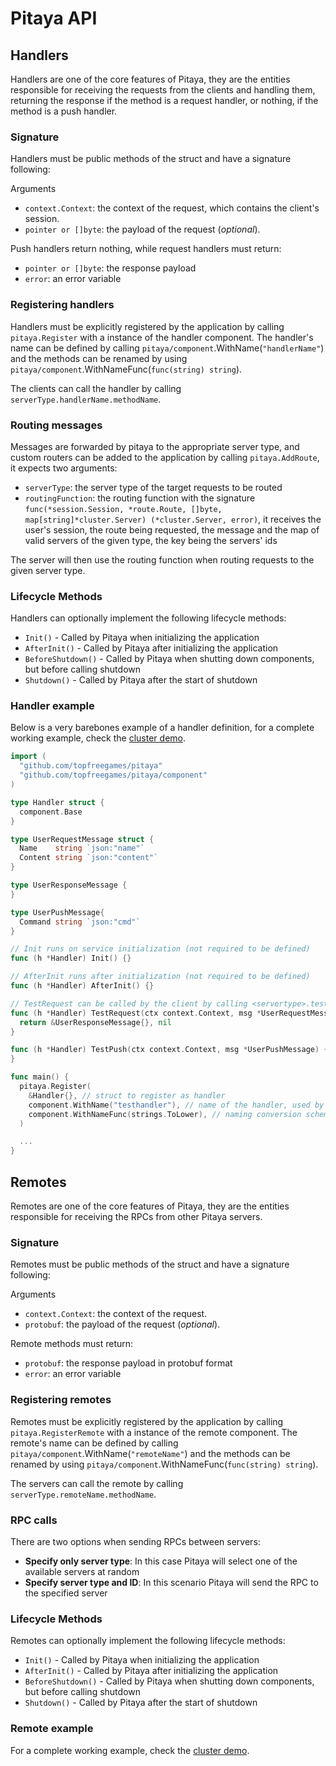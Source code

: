 Pitaya API
==========

## Handlers

Handlers are one of the core features of Pitaya, they are the entities responsible for receiving the requests from the clients and handling them, returning the response if the method is a request handler, or nothing, if the method is a push handler.

### Signature

Handlers must be public methods of the struct and have a signature following:

Arguments
* `context.Context`: the context of the request, which contains the client's session.
* `pointer or []byte`: the payload of the request (_optional_).

Push handlers return nothing, while request handlers must return:
* `pointer or []byte`: the response payload
* `error`: an error variable


### Registering handlers

Handlers must be explicitly registered by the application by calling `pitaya.Register` with a instance of the handler component. The handler's name can be defined by calling `pitaya/component`.WithName(`"handlerName"`) and the methods can be renamed by using `pitaya/component`.WithNameFunc(`func(string) string`).

The clients can call the handler by calling `serverType.handlerName.methodName`.


### Routing messages

Messages are forwarded by pitaya to the appropriate server type, and custom routers can be added to the application by calling `pitaya.AddRoute`, it expects two arguments:

* `serverType`: the server type of the target requests to be routed
* `routingFunction`: the routing function with the signature `func(*session.Session, *route.Route, []byte, map[string]*cluster.Server) (*cluster.Server, error)`, it receives the user's session, the route being requested, the message and the map of valid servers of the given type, the key being the servers' ids

The server will then use the routing function when routing requests to the given server type.


### Lifecycle Methods

Handlers can optionally implement the following lifecycle methods:

* `Init()` - Called by Pitaya when initializing the application
* `AfterInit()` - Called by Pitaya after initializing the application
* `BeforeShutdown()` - Called by Pitaya when shutting down components, but before calling shutdown
* `Shutdown()` - Called by Pitaya after the start of shutdown


### Handler example

Below is a very barebones example of a handler definition, for a complete working example, check the [cluster demo](https://github.com/topfreegames/pitaya/tree/master/examples/demo/cluster).

```go
import (
  "github.com/topfreegames/pitaya"
  "github.com/topfreegames/pitaya/component"
)

type Handler struct {
  component.Base
}

type UserRequestMessage struct {
  Name    string `json:"name"`
  Content string `json:"content"`
}

type UserResponseMessage {
}

type UserPushMessage{
  Command string `json:"cmd"`
}

// Init runs on service initialization (not required to be defined)
func (h *Handler) Init() {}

// AfterInit runs after initialization (not required to be defined)
func (h *Handler) AfterInit() {}

// TestRequest can be called by the client by calling <servertype>.testhandler.testrequest
func (h *Handler) TestRequest(ctx context.Context, msg *UserRequestMessage) (*UserResponseMessage, error) {
  return &UserResponseMessage{}, nil
}

func (h *Handler) TestPush(ctx context.Context, msg *UserPushMessage) {
}

func main() {
  pitaya.Register(
    &Handler{}, // struct to register as handler
    component.WithName("testhandler"), // name of the handler, used by the clients
    component.WithNameFunc(strings.ToLower), // naming conversion scheme to be used by the clients
  )

  ...
}

```

## Remotes

Remotes are one of the core features of Pitaya, they are the entities responsible for receiving the RPCs from other Pitaya servers.

### Signature

Remotes must be public methods of the struct and have a signature following:

Arguments
* `context.Context`: the context of the request.
* `protobuf`: the payload of the request (_optional_).

Remote methods must return:
* `protobuf`: the response payload in protobuf format
* `error`: an error variable


### Registering remotes

Remotes must be explicitly registered by the application by calling `pitaya.RegisterRemote` with a instance of the remote component. The remote's name can be defined by calling `pitaya/component`.WithName(`"remoteName"`) and the methods can be renamed by using `pitaya/component`.WithNameFunc(`func(string) string`).

The servers can call the remote by calling `serverType.remoteName.methodName`.


### RPC calls

There are two options when sending RPCs between servers:
* **Specify only server type**: In this case Pitaya will select one of the available servers at random
* **Specify server type and ID**: In this scenario Pitaya will send the RPC to the specified server


### Lifecycle Methods

Remotes can optionally implement the following lifecycle methods:

* `Init()` - Called by Pitaya when initializing the application
* `AfterInit()` - Called by Pitaya after initializing the application
* `BeforeShutdown()` - Called by Pitaya when shutting down components, but before calling shutdown
* `Shutdown()` - Called by Pitaya after the start of shutdown


### Remote example

For a complete working example, check the [cluster demo](https://github.com/topfreegames/pitaya/tree/master/examples/demo/cluster).
